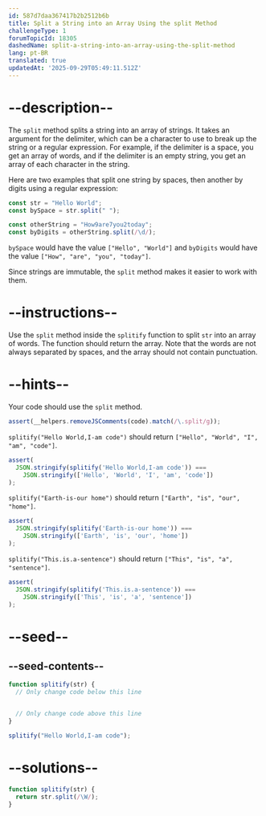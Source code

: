 ```yaml
---
id: 587d7daa367417b2b2512b6b
title: Split a String into an Array Using the split Method
challengeType: 1
forumTopicId: 18305
dashedName: split-a-string-into-an-array-using-the-split-method
lang: pt-BR
translated: true
updatedAt: '2025-09-29T05:49:11.512Z'
---
```


# --description--

The `split` method splits a string into an array of strings. It takes an argument for the delimiter, which can be a character to use to break up the string or a regular expression. For example, if the delimiter is a space, you get an array of words, and if the delimiter is an empty string, you get an array of each character in the string.

Here are two examples that split one string by spaces, then another by digits using a regular expression:

```js
const str = "Hello World";
const bySpace = str.split(" ");

const otherString = "How9are7you2today";
const byDigits = otherString.split(/\d/);
```

`bySpace` would have the value `["Hello", "World"]` and `byDigits` would have the value `["How", "are", "you", "today"]`.

Since strings are immutable, the `split` method makes it easier to work with them.

# --instructions--

Use the `split` method inside the `splitify` function to split `str` into an array of words. The function should return the array. Note that the words are not always separated by spaces, and the array should not contain punctuation.

# --hints--

Your code should use the `split` method.

```js
assert(__helpers.removeJSComments(code).match(/\.split/g));
```

`splitify("Hello World,I-am code")` should return `["Hello", "World", "I", "am", "code"]`.

```js
assert(
  JSON.stringify(splitify('Hello World,I-am code')) ===
    JSON.stringify(['Hello', 'World', 'I', 'am', 'code'])
);
```

`splitify("Earth-is-our home")` should return `["Earth", "is", "our", "home"]`.

```js
assert(
  JSON.stringify(splitify('Earth-is-our home')) ===
    JSON.stringify(['Earth', 'is', 'our', 'home'])
);
```

`splitify("This.is.a-sentence")` should return `["This", "is", "a", "sentence"]`.

```js
assert(
  JSON.stringify(splitify('This.is.a-sentence')) ===
    JSON.stringify(['This', 'is', 'a', 'sentence'])
);
```

# --seed--

## --seed-contents--

```js
function splitify(str) {
  // Only change code below this line


  // Only change code above this line
}

splitify("Hello World,I-am code");
```

# --solutions--

```js
function splitify(str) {
  return str.split(/\W/);
}
```
